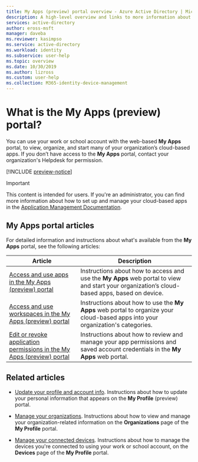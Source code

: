 ```yaml
---
title: My Apps (preview) portal overview - Azure Active Directory | Microsoft Docs
description: A high-level overview and links to more information about the My Apps and workspaces (preview) portal and its features.
services: active-directory
author: eross-msft
manager: daveba
ms.reviewer: kasimpso
ms.service: active-directory
ms.workload: identity
ms.subservice: user-help
ms.topic: overview
ms.date: 10/30/2019
ms.author: lizross
ms.custom: user-help
ms.collection: M365-identity-device-management
---
```


# What is the My Apps (preview) portal?

You can use your work or school account with the web-based **My Apps** portal, to view, organize, and start many of your organization’s cloud-based apps. If you don’t have access to the **My Apps**  portal, contact your organization's Helpdesk for permission.

[!INCLUDE [preview-notice](../../../includes/active-directory-end-user-my-apps-and-workspaces.md)]

>[!Important]
>This content is intended for users. If you're an administrator, you can find more information about how to set up and manage your cloud-based apps in the [Application Management Documentation](https://docs.microsoft.com/azure/active-directory/manage-apps/access-panel-workspaces).

## My Apps portal articles

For detailed information and instructions about what's available from the **My Apps** portal, see the following articles:

|Article |Description |
|------|------------|
| [Access and use apps in the My Apps (preview) portal](my-applications-portal-access.md) | Instructions about how to access and use the **My Apps** web portal to view and start your organization’s cloud-based apps, based on device. |
| [Access and use workspaces in the My Apps (preview) portal](my-applications-portal-workspaces.md) | Instructions about how to use the **My Apps** web portal to organize your cloud-based apps into your organization's categories. |
| [Edit or revoke application permissions in the My Apps (preview) portal](my-applications-portal-permissions-saved-accounts.md) | Instructions about how to review and manage your app permissions and saved account credentials in the **My Apps** web portal. |

## Related articles

- [Update your profile and account info](myprofile-portal-overview.md). Instructions about how to update your personal information that appears on the **My Profile** (preview) portal.

- [Manage your organizations](myprofile-portal-organizations-page.md). Instructions about how to view and manage your organization-related information on the **Organizations** page of the **My Profile** portal.

- [Manage your connected devices](myprofile-portal-devices-page.md). Instructions about how to manage the devices you're connected to using your work or school account, on the **Devices** page of the **My Profile** portal.
